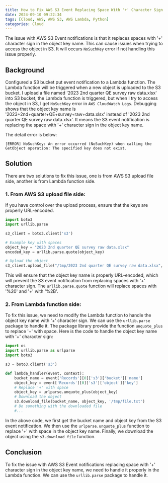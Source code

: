 ```yaml
---
title: How to Fix AWS S3 Event Replacing Space With '+' Character Sign in Object Key Name
date: 2024-09-10 09:22:34
tags: [Cloud, AWS, AWS S3, AWS Lambda, Python]
categories: Cloud
---
```


The issue with AWS S3 Event notifications is that it replaces spaces with '+' character sign in the object key name. This can cause issues when trying to access the object in S3. It will occurs `NoSuchKey` error if not handling this issue properly.

## Background
Configured a S3 bucket put event notification to a Lambda function. The Lambda function will be triggered when a new object is uploaded to the S3 bucket. I upload a file named '2023 2nd quarter QE survey raw data.xlsx' into S3 bucket, the Lambda function is triggered, but when I try to access the object in S3, I get `NoSuchKey` error in `AWS CloudWatch Logs`. Debugging shows that the object key name is '2023+2nd+quarter+QE+survey+raw+data.xlsx' instead of '2023 2nd quarter QE survey raw data.xlsx'. It means the S3 event notification is replacing the space with '+' character sign in the object key name.

The detail error is below:

``` log
[ERROR] NoSuchKey: An error occurred (NoSuchKey) when calling the GetObject operation: The specified key does not exist.
```

## Solution
There are two solutions to fix this issue, one is from AWS S3 upload file side, another is from Lambda function side.

### 1. From AWS S3 upload file side:
If you have control over the upload process, ensure that the keys are properly URL-encoded.

``` python
import boto3
import urllib.parse

s3_client = boto3.client('s3')

# Example key with spaces
object_key = "2023 2nd quarter QE survey raw data.xlsx"
encoded_key = urllib.parse.quote(object_key)

# Upload the object
s3_client.upload_file("/tmp/2023 2nd quarter QE survey raw data.xlsx", "my-bucket-name", encoded_key)

```
This will ensure that the object key name is properly URL-encoded, which will prevent the S3 event notification from replacing spaces with '+' character sign. The `urllib.parse.quote` function will replace spaces with '%20' and '+' with '%2B'.

### 2. From Lambda function side:

To fix this issue, we need to modify the Lambda function to handle the object key name with '+' character sign. We can use the `urllib.parse` package to handle it. The package library provide the function `unquote_plus` to replace '+' with space. Here is the code to handle the object key name with '+' character sign:

``` python
import os
import urllib.parse as urlparse
import boto3

s3 = boto3.client('s3')

def lambda_handler(event, context):
    bucket_name = event['Records'][0]['s3']['bucket']['name']
    object_key = event['Records'][0]['s3']['object']['key']
    # Replace '+' with space
    object_key = urlparse.unquote_plus(object_key)
    # Download the object
    s3.download_file(bucket_name, object_key, '/tmp/file.txt')
    # Do something with the downloaded file
    #...
```

In the above code, we first get the bucket name and object key from the S3 event notification. We then use the `urlparse.unquote_plus` function to replace '+' with space in the object key name. Finally, we download the object using the `s3.download_file` function.

## Conclusion
To fix the issue with AWS S3 Event notifications replacing space with '+' character sign in the object key name, we need to handle it properly in the Lambda function. We can use the `urllib.parse` package to handle it.